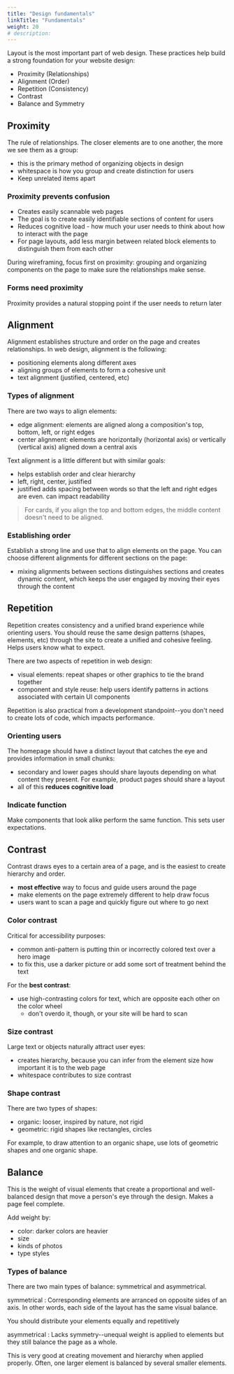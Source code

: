 ```yaml
---
title: "Design fundamentals"
linkTitle: "Fundamentals"
weight: 20
# description:
---
```


Layout is the most important part of web design. These practices help build a strong foundation for your website design:
- Proximity (Relationships)
- Alignment (Order)
- Repetition (Consistency)
- Contrast
- Balance and Symmetry

## Proximity

The rule of relationships. The closer elements are to one another, the more we see them as a group:
- this is the primary method of organizing objects in design
- whitespace is how you group and create distinction for users
- Keep unrelated items apart

### Proximity prevents confusion
- Creates easily scannable web pages
- The goal is to create easily identifiable sections of content for users
- Reduces cognitive load - how much your user needs to think about how to interact with the page
- For page layouts, add less margin between related block elements to distinguish them from each other

During wireframing, focus first on proximity: grouping and organizing components on the page to make sure the relationships make sense.

### Forms need proximity
Proximity provides a natural stopping point if the user needs to return later

## Alignment

Alignment establishes structure and order on the page and creates relationships. In web design, alignment is the following:
- positioning elements along different axes
- aligning groups of elements to form a cohesive unit
- text alignment (justified, centered, etc)

### Types of alignment

There are two ways to align elements:
- edge alignment: elements are aligned along a composition's top, bottom, left, or right edges
- center alignment: elements are horizontally (horizontal axis) or vertically (vertical axis) aligned down a central axis

Text alignment is a little different but with similar goals:
- helps establish order and clear hierarchy
- left, right, center, justified
- justified adds spacing between words so that the left and right edges are even. can impact readability

> For cards, if you align the top and bottom edges, the middle content doesn't need to be aligned.

### Establishing order

Establish a strong line and use that to align elements on the page. You can choose different alignments for different sections on the page:
- mixing alignments between sections distinguishes sections and creates dynamic content, which keeps the user engaged by moving their eyes through the content

## Repetition

Repetition creates consistency and a unified brand experience while orienting users. You should reuse the same design patterns (shapes, elements, etc) through the site to create a unified and cohesive feeling. Helps users know what to expect.

There are two aspects of repetition in web design:
- visual elements: repeat shapes or other graphics to tie the brand together
- component and style reuse: help users identify patterns in actions associated with certain UI components

Repetition is also practical from a development standpoint--you don't need to create lots of code, which impacts performance. 

### Orienting users

The homepage should have a distinct layout that catches the eye and provides information in small chunks:
- secondary and lower pages should share layouts depending on what content they present. For example, product pages should share a layout
- all of this **reduces cognitive load**

### Indicate function

Make components that look alike perform the same function. This sets user expectations.

## Contrast

Contrast draws eyes to a certain area of a page, and is the easiest to create hierarchy and order.
- **most effective** way to focus and guide users around the page
- make elements on the page extremely different to help draw focus
- users want to scan a page and quickly figure out where to go next

### Color contrast

Critical for accessibility purposes:
- common anti-pattern is putting thin or incorrectly colored text over a hero image
- to fix this, use a darker picture or add some sort of treatment behind the text

For the **best contrast**:
- use high-contrasting colors for text, which are opposite each other on the color wheel
  - don't overdo it, though, or your site will be hard to scan

### Size contrast

Large text or objects naturally attract user eyes:
- creates hierarchy, because you can infer from the element size how important it is to the web page
- whitespace contributes to size contrast

### Shape contrast

There are two types of shapes:
- organic: looser, inspired by nature, not rigid
- geometric: rigid shapes like rectangles, circles

For example, to draw attention to an organic shape, use lots of geometric shapes and one organic shape.

## Balance

This is the weight of visual elements that create a proportional and well-balanced design that move a person's eye through the design. Makes a page feel complete.

Add weight by:
- color: darker colors are heavier
- size
- kinds of photos
- type styles


### Types of balance

There are two main types of balance: symmetrical and asymmetrical.

symmetrical
: Corresponding elements are arranced on opposite sides of an axis. In other words, each side of the layout has the same visual balance.
  
  You should distribute your elements equally and repetitively

asymmetrical
: Lacks symmetry--unequal weight is applied to elements but they still balance the page as a whole.
  
  This is very good at creating movement and hierarchy when applied properly. Often, one larger element is balanced by several smaller elements.